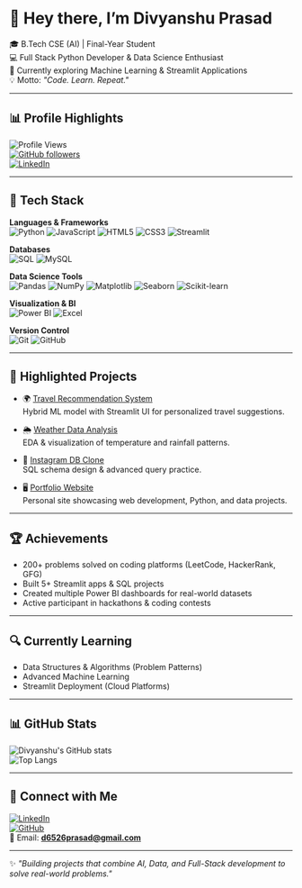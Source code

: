 # 👋 Hey there, I’m Divyanshu Prasad  

🎓 B.Tech CSE (AI) | Final-Year Student  
💻 Full Stack Python Developer & Data Science Enthusiast  
🌱 Currently exploring Machine Learning & Streamlit Applications  
💡 Motto: *"Code. Learn. Repeat."*  

---

## 📊 Profile Highlights  
![Profile Views](https://komarev.com/ghpvc/?username=D-Prasad19&color=blue)  
[![GitHub followers](https://img.shields.io/github/followers/D-Prasad19?style=social)](https://github.com/D-Prasad19)  
[![LinkedIn](https://img.shields.io/badge/LinkedIn-blue?style=flat&logo=linkedin)](https://linkedin.com/in/your-linkedin-id)  

---

## 🚀 Tech Stack  

**Languages & Frameworks**  
![Python](https://img.shields.io/badge/Python-3776AB?style=flat&logo=python&logoColor=white)
![JavaScript](https://img.shields.io/badge/JavaScript-F7DF1E?style=flat&logo=javascript&logoColor=black)
![HTML5](https://img.shields.io/badge/HTML5-E34F26?style=flat&logo=html5&logoColor=white)
![CSS3](https://img.shields.io/badge/CSS3-1572B6?style=flat&logo=css3&logoColor=white)
![Streamlit](https://img.shields.io/badge/Streamlit-FF4B4B?style=flat&logo=streamlit&logoColor=white)

**Databases**  
![SQL](https://img.shields.io/badge/SQL-336791?style=flat&logo=postgresql&logoColor=white)
![MySQL](https://img.shields.io/badge/MySQL-4479A1?style=flat&logo=mysql&logoColor=white)

**Data Science Tools**  
![Pandas](https://img.shields.io/badge/Pandas-150458?style=flat&logo=pandas&logoColor=white)
![NumPy](https://img.shields.io/badge/NumPy-013243?style=flat&logo=numpy&logoColor=white)
![Matplotlib](https://img.shields.io/badge/Matplotlib-000000?style=flat&logo=plotly&logoColor=white)
![Seaborn](https://img.shields.io/badge/Seaborn-2E4C6D?style=flat)
![Scikit-learn](https://img.shields.io/badge/Scikit--learn-F7931E?style=flat&logo=scikitlearn&logoColor=white)

**Visualization & BI**  
![Power BI](https://img.shields.io/badge/Power%20BI-F2C811?style=flat&logo=powerbi&logoColor=black)
![Excel](https://img.shields.io/badge/Excel-217346?style=flat&logo=microsoft-excel&logoColor=white)

**Version Control**  
![Git](https://img.shields.io/badge/Git-F05032?style=flat&logo=git&logoColor=white)
![GitHub](https://img.shields.io/badge/GitHub-181717?style=flat&logo=github&logoColor=white)

---

## 📂 Highlighted Projects  

- 🌍 [Travel Recommendation System](https://github.com/D-Prasad19/data-science--AI-projects)  
  Hybrid ML model with Streamlit UI for personalized travel suggestions.  

- 🌦 [Weather Data Analysis](https://github.com/D-Prasad19/data-science--AI-projects)  
  EDA & visualization of temperature and rainfall patterns.  

- 📸 [Instagram DB Clone](https://github.com/D-Prasad19/sql-data-analysis-projects)  
  SQL schema design & advanced query practice.  

- 🖥 [Portfolio Website](https://d-prasad19.github.io/portfolio-website/Portfolio.html)  
  Personal site showcasing web development, Python, and data projects.  

---

## 🏆 Achievements  

- 200+ problems solved on coding platforms (LeetCode, HackerRank, GFG)  
- Built 5+ Streamlit apps & SQL projects  
- Created multiple Power BI dashboards for real-world datasets  
- Active participant in hackathons & coding contests  

---

## 🔍 Currently Learning  

- Data Structures & Algorithms (Problem Patterns)  
- Advanced Machine Learning  
- Streamlit Deployment (Cloud Platforms)  

---

## 📊 GitHub Stats  

![Divyanshu's GitHub stats](https://github-readme-stats.vercel.app/api?username=D-Prasad19&show_icons=true&theme=radical)  
![Top Langs](https://github-readme-stats.vercel.app/api/top-langs/?username=D-Prasad19&layout=compact&theme=radical)  

---

## 🔗 Connect with Me  

[![LinkedIn](https://img.shields.io/badge/LinkedIn-blue?style=flat&logo=linkedin)](https://linkedin.com/in/your-linkedin-id)  
[![GitHub](https://img.shields.io/badge/GitHub-black?style=flat&logo=github)](https://github.com/D-Prasad19)  
📧 Email: **d6526prasad@gmail.com**  

---
✨ *"Building projects that combine AI, Data, and Full-Stack development to solve real-world problems."*  
